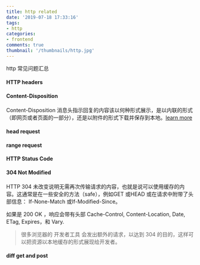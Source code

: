 ```yaml
---
title: http related
date: '2019-07-18 17:33:16'
tags:
- http
categories:
- frontend
comments: true
thumbnail: '/thumbnails/http.jpg'
---
```

http 常见问题汇总
<!-- more -->
#### HTTP headers

#### Content-Disposition
Content-Disposition 消息头指示回复的内容该以何种形式展示，是以内联的形式（即网页或者页面的一部分），还是以附件的形式下载并保存到本地。[learn more](https://developer.mozilla.org/zh-CN/docs/Web/HTTP/Headers/Content-Disposition)


#### head request


#### range request


#### HTTP Status Code

#### 304 Not Modified

HTTP 304 未改变说明无需再次传输请求的内容，也就是说可以使用缓存的内容。这通常是在一些安全的方法（safe），例如GET 或HEAD 或在请求中附带了头部信息： If-None-Match 或If-Modified-Since。

如果是 200 OK ，响应会带有头部 Cache-Control, Content-Location, Date, ETag, Expires，和 Vary.

> 很多浏览器的 开发者工具 会发出额外的请求，以达到 304 的目的，这样可以把资源以本地缓存的形式展现给开发者。


#### diff get and post

